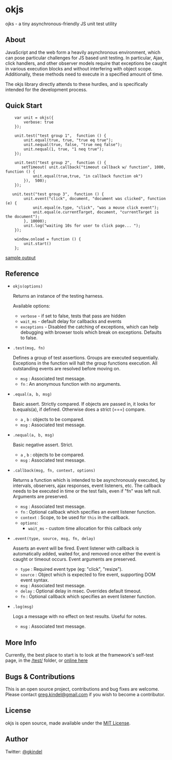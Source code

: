 okjs
=============
 ojks - a tiny asynchronous-friendly JS unit test utility

About
-------------
JavaScript and the web form a heavily asynchronous environment, which can pose particular challenges for JS based unit
testing.  In particular, Ajax, click handlers, and other observer models require that exceptions be caught in various
execution blocks and without interfering with object scope.  Additionally, these methods need to execute in a specified
amount of time.

The okjs library directly attends to these hurdles, and is specifically intended for the development process.


Quick Start
-------------

        var unit = okjs({
            verbose: true
        });

        unit.test("test group 1",  function () {
            unit.equal(true, true, "true eq true");
            unit.nequal(true, false, "true neq false");
            unit.nequal(1, true, "1 neq true");
        });

        unit.test("test group 2",  function () {
           setTimeout( unit.callback("timeout callback w/ function", 1000, function () {
                unit.equal(true,true, "in callback function ok")
            }),  500);
        });

       unit.test("test group 3",  function () {
            unit.event("click", document, "document was clicked", function (e) {
                unit.equal(e.type, "click", "was a mouse click event");
                unit.equal(e.currentTarget, document, "currentTarget is the document");
            }, 10000);
            unit.log("waiting 10s for user to click page... ");
        });

        window.onload = function () {
            unit.start()
        };


[sample output](http://gkindel.com/okjs/test/quickstart.html)

Reference
-------------
* `okjs(options)`

    Returns an instance of the testing harness.

    Available options:
    * `verbose` - if set to false, tests that pass are hidden
    * `wait_ms` - default delay for callbacks and events
    * `exceptions` - Disabled the catching of exceptions, which can help debugging with browser tools which
        break on exceptions. Defaults to false.

* `.test(msg, fn)`

    Defines a group of test assertions. Groups are executed sequentially. Exceptions in the function will
    halt the group functions execution.  All outstanding events are resolved before moving on.

    * `msg` : Associated test message.
    * `fn` : An anonymous function with no arguments.

* `.equal(a, b, msg)`

    Basic assert.  Strictly compared.  If objects are passed in, it looks for b.equals(a),
    if defined. Otherwise does a strict (===) compare.

    * `a` , `b` : objects to be compared.
    * `msg` : Associated test message.


* `.nequal(a, b, msg)`

    Basic negative assert. Strict.

    * `a` , `b` : objects to be compared.
    * `msg` : Associated test message.

* `.callback(msg, fn, context, options)`

    Returns a function which is intended to be asynchronously executed, by intervals, observers,
    ajax responses, event listeners, etc. The callback needs to be executed in time or the
    test fails, even if "fn" was left null. Arguments are preserved.

    * `msg` : Associated test message.
    * `fn` : Optional callback which specifies an event listener function.
    * `context` : Scope, to be used for `this` in the callback.
    * `options`:
        * `wait_ms` - custom time allocation for this callback only

* `.event(type, source, msg, fn, delay)`

    Asserts an event will be fired. Event listener with callback is automatically added, waited
     for, and removed once either the event is caught or timeout occurs.  Event arguments are preserved.

    * `type` : Required event type (eg: "click", "resize").
    * `source` : Object which is expected to fire event, supporting DOM event syntax.
    * `msg` : Associated test message.
    * `delay` : Optional delay in msec. Overrides default timeout.
    * `fn` : Optional callback which specifies an event listener function.

* `.log(msg)`

    Logs a message with no effect on test results. Useful for notes.

    * `msg` : Associated text message.

More Info
-------------

Currently, the best place to start is to look at the framework's self-test page, in the [/test/](test/) folder,
 or [online here](http://gkindel.com/okjs/test/test.html)


Bugs & Contributions
-------------

This is an open source project, contributions and bug fixes are welcome.  Please contact greg.kindel@gmail.com if you
wish to become a contributor.


License
-------------
okjs is open source, made available under the [MIT License](http://www.opensource.org/licenses/mit-license.php).


Author
-------------
Twitter: [@gkindel](http://twitter.com/#!/gkindel)
